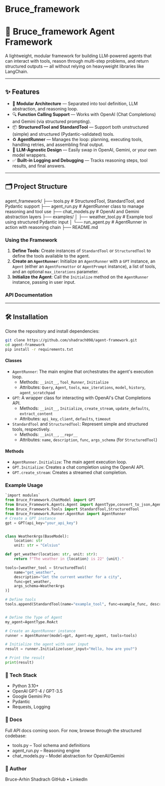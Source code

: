 # Bruce_framework

# 🤖 Bruce_framework Agent Framework

A lightweight, modular framework for building LLM-powered agents that can interact with tools, reason through multi-step problems, and return structured outputs — all without relying on heavyweight libraries like LangChain.

---

## ✨ Features

- 🧱 **Modular Architecture** — Separated into tool definition, LLM abstraction, and reasoning loop.
- 🔍 **Function Calling Support** — Works with OpenAI (Chat Completions) and Gemini (via structured prompting).
- 📦 **StructuredTool and StandardTool** — Support both unstructured (simple) and structured (Pydantic-validated) tools.
- ♻️ **AgentRunner** — Manages the loop: planning, executing tools, handling retries, and assembling final output.
- 🧠 **LLM-Agnostic Design** — Easily swap in OpenAI, Gemini, or your own model wrappers.
- ✅ **Built-in Logging and Debugging** — Tracks reasoning steps, tool results, and final answers.

---

## 🗂️ Project Structure
agent_framework/
├── tools.py # StructuredTool, StandardTool, and Pydantic support
├── agent_run.py # AgentRunner class to manage reasoning and tool use
├── chat_models.py # OpenAI and Gemini abstraction layers
├── examples/
│ ├── weather_tool.py # Example tool using structured Pydantic input
│ └── run_agent.py # AgentRunner in action with reasoning chain
├── README.md


### Using the Framework

1.  **Define Tools**: Create instances of `StandardTool` or `StructuredTool` to define the tools available to the agent.
2.  **Create an `AgentRunner`**: Initialize an `AgentRunner` with a `GPT` instance, an `Agent` (either an `AgentFormattor` or `AgentPrompt` instance), a list of tools, and an optional `max_iterations` parameter.
3.  **Initialize the Agent**: Call the `Initialize` method on the `AgentRunner` instance, passing in user input.

### API Documentation


---

## 🛠️ Installation

Clone the repository and install dependencies:

```bash
git clone https://github.com/shadrach098/agent-framework.git
cd agent-framework
pip install -r requirements.txt
```

#### Classes

*   `AgentRunner`: The main engine that orchestrates the agent's execution loop.
    *   Methods: `__init__`, `Tool_Runner`, `Initialize`
    *   Attributes: `Query`, `Agent`, `tools`, `max_iterations`, `model`, `history`, `agent_scratchpad`
*   `GPT`: A wrapper class for interacting with OpenAI's Chat Completions API.
    *   Methods: `__init__`, `Initialize`, `create_stream`, `update_defaults`, `extract_content`
    *   Attributes: `api_key`, `client`, `defaults`, `timeout`
*   `StandardTool` and `StructuredTool`: Represent simple and structured tools, respectively.
    *   Methods: `__init__`, `__repr__`
    *   Attributes: `name`, `description`, `func`, `args_schema` (for `StructuredTool`)

#### Methods

*   `AgentRunner.Initialize`: The main agent execution loop.
*   `GPT.Initialize`: Creates a chat completion using the OpenAI API.
*   `GPT.create_stream`: Creates a streamed chat completion.

### Example Usage

```python
`import modules`
from Bruce_Framework.ChatModel import GPT
from Bruce_Framework.Agents.Agent import AgentType,convert_to_json,AgentPrompt
from Bruce_Framework.Tools import StandardTool,StructuredTool
from Bruce_Framework.Runner.AgentRun import AgentRunner
# Create a GPT instance
gpt = GPT(api_key="your_api_key")


class WeatherArgs(BaseModel):
    location: str
    unit: str = "Celsius"

def get_weather(location: str, unit: str):
    return f"The weather in {location} is 22° {unit}."

tools=[weather_tool = StructuredTool(
    name="get_weather",
    description="Get the current weather for a city",
    func=get_weather,
    args_schema=WeatherArgs
)]

# Define tools
tools.append(StandardTool(name="example_tool", func=example_func, description="An example tool"))


# Define the Type of Agent
my_agent=AgentType.ReAct

# Create an AgentRunner instance
runner = AgentRunner(model=gpt, Agent=my_agent, tools=tools)

# Initialize the agent with user input
result = runner.Initialize(user_input="Hello, how are you?")

# Print the result
print(result)
```


### 🔮 Tech Stack
- Python 3.10+
- OpenAI GPT-4 / GPT-3.5
- Google Gemini Pro
- Pydantic
- Requests, Logging

### 📘 Docs
Full API docs coming soon. For now, browse through the structured codebase:

- tools.py – Tool schema and definitions
- agent_run.py – Reasoning engine
- chat_models.py – Model abstraction for OpenAI/Gemini

### 🚀 Author
Bruce-Arhin Shadrach
GitHub • LinkedIn


